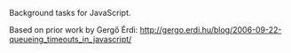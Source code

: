 Background tasks for JavaScript.

Based on prior work by Gergő Érdi: http://gergo.erdi.hu/blog/2006-09-22-queueing_timeouts_in_javascript/
